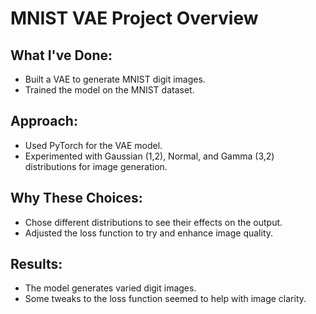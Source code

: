 # MNIST VAE Project Overview

## What I've Done:
- Built a VAE to generate MNIST digit images.
- Trained the model on the MNIST dataset.

## Approach:
- Used PyTorch for the VAE model.
- Experimented with Gaussian (1,2), Normal, and Gamma (3,2) distributions for image generation.

## Why These Choices:
- Chose different distributions to see their effects on the output.
- Adjusted the loss function to try and enhance image quality.

## Results:
- The model generates varied digit images.
- Some tweaks to the loss function seemed to help with image clarity.

